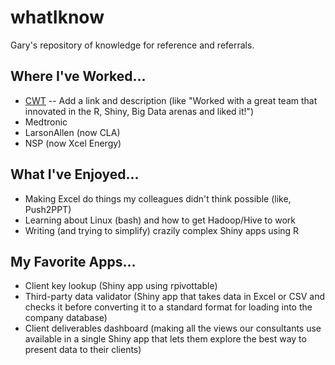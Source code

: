 # whatIknow
Gary's repository of knowledge for reference and referrals. 

## Where I've Worked...

* [CWT]() -- Add a link and description (like "Worked with a great team that innovated in the R, Shiny, Big Data arenas and liked it!")
* Medtronic
* LarsonAllen (now CLA)
* NSP (now Xcel Energy)

## What I've Enjoyed...

* Making Excel do things my colleagues didn't think possible (like, Push2PPT)
* Learning about Linux (bash) and how to get Hadoop/Hive to work
* Writing (and trying to simplify) crazily complex Shiny apps using R

## My Favorite Apps...

* Client key lookup (Shiny app using rpivottable)
* Third-party data validator (Shiny app that takes data in Excel or CSV and checks it before converting it to a standard format for loading into the company database)
* Client deliverables dashboard (making all the views our consultants use available in a single Shiny app that lets them explore the best way to present data to their clients)

